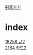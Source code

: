 [뒤로가기](https://github.com/Parkjoungwan/C-algorithm)

index
=======
[18258 큐2](https://www.acmicpc.net/problem/18258)  
[2164 카드2](https://www.acmicpc.net/problem/2164)  
